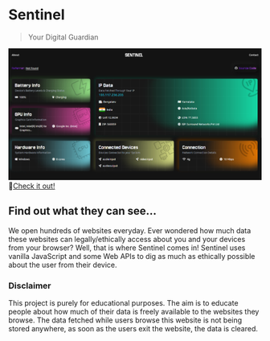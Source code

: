 # Sentinel
> Your Digital Guardian

<img src="git_assets/sentinel_home.png" alt="Sentinel Home Page"/>
🔗<a href="https://sentinel-hd.vercel.app/" rel="noreferrer" target="_blank">Check it out!</a>

## Find out what they can see...

We open hundreds of websites everyday. Ever wondered how much data these websites can legally/ethically access about you and your devices from your browser?
Well, that is where Sentinel comes in! Sentinel uses vanilla JavaScript and some Web APIs to dig as much as ethically possible about the user from their device.

### Disclaimer

This project is purely for educational purposes. The aim is to educate people about how much of their data is freely available to the websites they browse. The data fetched while users browse this website is not being stored anywhere, as soon as the users exit the website, the data is cleared.
